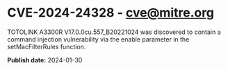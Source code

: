 # CVE-2024-24328 - cve@mitre.org

TOTOLINK A3300R V17.0.0cu.557_B20221024 was discovered to contain a command injection vulnerability via the enable parameter in the setMacFilterRules function.

**Publish date:** 2024-01-30
